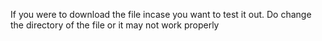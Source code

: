 If you were to download the file incase you want to test it out. Do change the directory of the file or it may not work properly
